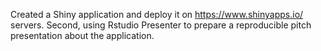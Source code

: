 Created a Shiny application and deploy it on https://www.shinyapps.io/ servers. Second, using Rstudio Presenter to prepare a reproducible pitch presentation about the application.
